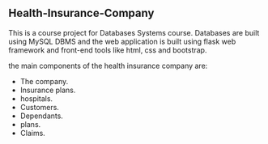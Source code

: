 ## Health-Insurance-Company
This is a course project for Databases Systems course. Databases are built using MySQL DBMS and the web application is built using flask web framework and front-end tools like html, css and bootstrap.

the main components of the health insurance company are: 

- The company.
- Insurance plans.
- hospitals.
- Customers.
- Dependants.
- plans.
- Claims.
